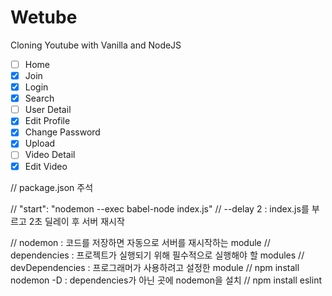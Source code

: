 # Wetube

Cloning Youtube with Vanilla and NodeJS

- [ ] Home
- [x] Join
- [x] Login
- [x] Search
- [ ] User Detail
- [x] Edit Profile
- [x] Change Password
- [x] Upload
- [ ] Video Detail
- [x] Edit Video

// package.json 주석

// "start": "nodemon --exec babel-node index.js"
// --delay 2 : index.js를 부르고 2초 딜레이 후 서버 재시작

// nodemon : 코드를 저장하면 자동으로 서버를 재시작하는 module
// dependencies : 프로젝트가 실행되기 위해 필수적으로 실행해야 할 modules
// devDependencies : 프로그래머가 사용하려고 설정한 module
// npm install nodemon -D : dependencies가 아닌 곳에 nodemon을 설치
// npm install eslint
